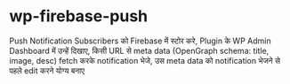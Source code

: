 # wp-firebase-push
Push Notification Subscribers को Firebase में स्टोर करे, Plugin के WP Admin Dashboard में उन्हें दिखाए,  किसी URL से meta data (OpenGraph schema: title, image, desc) fetch करके notification भेजे,  उस meta data को notification भेजने से पहले edit करने योग्य बनाए
